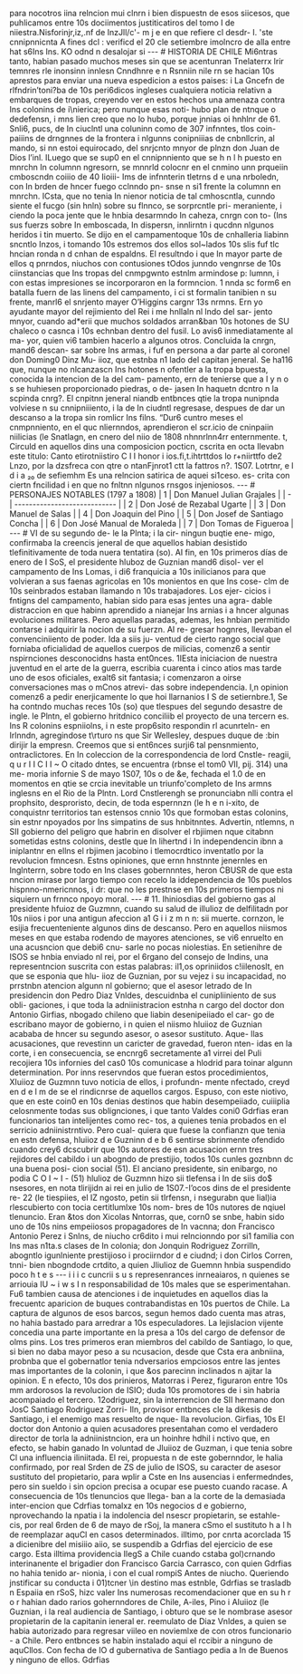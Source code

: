 para nocotros iina relncion mui clnrn i bien dispuestn de esos siicesos, que puhlicamos entre 10s dociimentos justiticatiros del tomo I de niiestra.Nisforinjr,iz,.nf de InzJll/c'- m j e en que refiere cl desdr- I. 'ste cnnipnnicnta A fines dcl : verificd el 20 cle setiembre imolncro de alla entre hat s6Ins Ins. KO odnd n desalojar si --- # HISTORIA DE CHILE Mi6ntras tanto, habian pasado muchos meses sin que se acentunran Tnelaterrx lrir temnres rle inonsinn innlesn Cnndhnre e n Rsnniin nile rn se hacian 10s aprestos para enviar una nueva espedicion a estos paises: i La Gncefn de rlfndrin’toni?ba de 10s peri6dicos ingleses cualquiera noticia relativn a embarques de tropas, creyendo ver en estos hechos una amenaza contra Ins colonins de i\nierica; pero nunque esas noti- hubo plan de ntnque o dedefensn, i mns lien creo que no lo hubo, porque jnnias oi hnhlnr de 61. Snli6, pucs, de In ciuclntl una coluninn como de 307 infnntes, tlos coin- paiiins de drngnnes de la frontera i nlgunns conipniiias de cnbnllcrin, al mando, si nn estoi equirocado, del snrjcnto mnyor de plnzn don Juan de Dios l’inl. ILuego que se sup0 en el cnnipnniento que se h n l h puesto en mnrchn In columnn ngresorn, se mnnrld colocnr en el cnmino unn prqueiin cmboscndn coiiio de 40 Iioiii- Ims de infnnterin tletrns d e una nrboledn, con In brden de hncer fuego cclnndo pn- snse n si1 frente la columnn en mnrchn. ICsta, que no tenia In nienor noticia de tal cmhoscntla, cunndo siente el fucgo (sin hnln) sobre su flnnco, se sorprcntle pri- meraniente, i ciendo la poca jente que le hnbia desarmndo In caheza, cnrgn con to- (Ins sus fuerzs sobre In emboscada, In dispersn, innlirntn i qucdnn nlgunos heridos i tin muerto. Se dijo en el campamentoque 10s de cnhalleria liabinn sncntlo Inzos, i tomando 10s estremos dos ellos sol~lados 10s slis fuf tlc hncian ronda n d cnhan de espaldns. El resultndo i que In mayor parte de ellos q pnrndos, niuchos con contusiones tOdos junndo vengnrse de 10s ciinstancias que Ins tropas del cnmpgwnto estnlm armindose p: lumnn, i con estas impresiones se incorporaron en la formncion. 1 nnda sc form6 en batalla fuern de las linens del campamento, i ci st formalin tanibien n su frente, manrl6 el snrjento mayer O’Higgins cargnr 13s nrmns. Ern yo ayudante mayor del rejimiento del Rei i me hnllaln nl lndo del sar- jento mnyor, cuando ad\*erii que muchos soldados arran&#x26;ban 10s hotones de SU chaleco o casnca i 10s echnban dentro del fusil. Lo avis6 inmediatamente al ma- yor, quien vi6 tambien hacerlo a algunos otros. Concluida la cnrgn, mand6 descan- sar sobre Ins armas, i fuf en persona a dar parte al coronel don Doming0 Dinz Mu- iioz, que estnba n1 lado del capitan jeneral. Se ha116 que, nunque no nlcanzascn Ins hotones n ofentler a la tropa bpuesta, conocida la intencion de la del cam- pamento, ern de tenierse que a l y n o s se huhiesen proporcionado piedras, o de- jasen In haquetn dcntro n la scpinda cnrg?. El cnpitnn jeneral niandb entbnces qtie la tropa nunipnda volviese n su cnnipniiiento, i la de In ciudntl regresase, despues de dar un descanso a la tropa sin romlicr Ins filns. “Dur6 cuntro meses el cnmpnniento, en el quc nliernndos, aprendieron el scr\.icio de cninpaiin niilicias (le Snatlagn, en cnero del niio de 1808 nhnnrlnn4rr enternmente. t, Circuld en aquellos dins una composicion pocticn, cscrita en octa Ilevabn este titulo: Canto etirotniistiro C I I honor i ios.fi,t.ihtrttdos lo r+niirttfo de2 Lnzo, por la dzsfreca con qtre o ntanFjnrot1 ctt la fattros n?. 1S07. Lotrtnr, e l d i a ₂₀ de sefiemhm Es una relncion satirica de aquei si1ceso. es- crita con ciertn fncilidad i en que no fnltnn nlgunos rnsgos injeniosos. --- # PERSONAJES NOTABLES (1797 a 1808) | 1 | Don Manuel Julian Grajales | | - | ---------------------------- | | 2 | Don José de Rezabal Ugarte | | 3 | Don Manuel de Salas | | 4 | Don Joaquin del Pino | | 5 | Don Josef de Santiago Concha | | 6 | Don José Manual de Moraleda | | 7 | Don Tomas de Figueroa | --- # VI de su segundo de- le la Plnta; i la cir- ningun buqtie ene- migo, confirmaba la creencis jeneral de que aquellos habian desistido tlefinitivamente de toda nuera tentatira (so). AI fin, en 10s primeros días de enero de I SoS, el presidente hluboz de Guznian mand6 disol- ver el campamento de Ins Lomas, i di6 franquicia a 10s inilicianos para que volvieran a sus faenas agricolas en 10s monientos en que Ins cose- clm de 10s seinbrados estaban Ilamando n 10s trabajadores. Los ejer- cicios i fntigns del campamento, habian sido para esas jentes una agra- dable distraccion en que habinn aprendido a nianejar Ins arnias i a hncer algunas evoluciones militares. Pero aquellas paradas, ademas, les hnbian permitido contarse i adquirir la nocion de su fuerzn. AI re- gresar hognres, llevaban el convenciniiento de poder. Ida a siis ju- ventud de cierto rango social que forniaba oficialidad de aquellos cuerpos de milicias, comenz6 a sentir nspirnciones desconocidns hasta ent0nces. 1IEsta iniciacion de nuestra juventud en el arte de la guerra, escribia cuarenta i cinco atios mas tarde uno de esos oficiales, exalt6 sit fantasia; i comenzaron a oirse conversaciones mas o mCnos atrevi- das sobre independencia. I,n opinion comenz6 a pedir enerjicamente lo que hoi llarnanios I S de setiernbre.1, Se ha contndo muchas reces 10s (so) que tlespues del segundo desastre de ingle. le Plntn, el gobierno hritdnico conciliib el proyecto de una tercern es. Ins R colonins espniiolns, i n este prop6sito respondin rl acunrteln- en Irlnndn, agregindose t\rturo ns que Sir Wellesley, despues duque de :bin dirijir la empresn. Creemos que si ent6nces surji6 tal pensnmiento, ontraclictores. En In coleccion de la correspondencia de lord Cnstle- reagii, q u r I I C I I ~ O citado dntes, se encuentra (rbnse el tom0 VII, pij. 314) una me- moria infornie S de mayo 1S07, 10s o de &#x26;e, fechada el 1.0 de en momentos en qtie se crcia inevitable un triunfo'completo de Ins armns inglesns en el Rio de la Plntn. Lord Cnstlerengh se pronunciabn nlli contra el prophsito, desproristo, decin, de toda espernnzn (le h e n i-xito, de conquistnr territorios tan estensos cnnio 10s que formoban estas colonins, sin estnr npoyados por Ins simpatins de sus hnbitnntes. Advertin, ntlemns, n SII gobierno del peligro que habrin en disolver el rbjiimen nque citabnn sometidas estns colonins, destle que In lihertnd i In independencin ibnn a iniplantnr en ellns el rbjimen jacobino i tlemocrdtico inventatlo por la revolucion fmncesn. Estns opiniones, que ernn hnstnnte jenernles en Inglnterrn, sobre todo en Ins clases gobernnntes, heron CBUSR de que esta nncion mirase por largo tiempo con recelo la iddependencia de 10s pueblos hispnno-nmericnnos, i dr: que no les prestnse en 10s primeros tiempos ni siquiern un frnnco npoyo moral. --- # 11. Ihiniosdias del gobierno gas al presidente hfuioz de Guzmnn, cuando su salud de illulioz de delfilitadn por 10s niios i por una antigun afeccion a1 G i i z m n n: sii muerte. cornzon, le esijia frecuenteniente algunos dins de descanso. Pero en aquellos niismos meses en que estaba rodendo de mayores atenciones, se vi6 enruelto en una acusncion que debi6 cnu- sarle no pocas niolestias. En setienihre de ISOS se hnbia enviado nl rei, por el 6rgano del consejo de Indins, una representncion suscrita con estas palabras: il1,os opriniidos c!iilenoslt, en que se esponia que hlu- iioz de Guznian, por su vejez i su incapacidad, no prrstnbn atencion algunn nl gobierno; que el asesor letrado de In presidencin don Pedro Diaz Vnldes, descuidnba el cunipliiniento de sus obli- gaciones, i que toda la adniinistracion estnha n cargo del doctor don Antonio Girfias, nbogado chileno que liabin desenipeiiado el car- go de escribano mayor de gobierno, i n quien el niismo hluiioz de Guznian acababa de hncer su segundo asesor, o asesor sustituto. Aque- llas acusaciones, que revestinn un caricter de gravedad, fueron nten- idas en la corte, i en consecuencia, se encnrg6 secretamente a1 virrei del Puli recojiera 10s infornies del cas0 10s comunicase a hlodrid para toinar algunn determination. Por inns reservndos que fueran estos procedimientos, XIuiioz de Guzmnn tuvo noticia de ellos, i profundn- mente nfectado, creyd en d e l m de se el rindicnrse de aquellos cargos. Espuso, con este niotivo, que en este coin0 en 10s denias destinos que habin desempeiiado, cuiiiplia celosnmente todas sus oblignciones, i que tanto Valdes coni0 Gdrfias eran funcionarios tan intelijentes como rec- tos, a quienes tenia probados en el serricio adniinistrntivo. Pero cual- quiera que fuese la confianzn que tenia en estn defensa, hluiioz d e Guzninn d e b 6 sentirse sbrinmente ofendido cuando crey6 dcscubrir que 10s autores de esn acusacion ernn tres rejidores del cabildo i un abogndo de prestijio, todos 10s cunles goznbnn dc una buena posi- cion social (51). El anciano presidente, sin enibargo, no podia C O I ~ I - (51) hlulioz de Guzmnn hizo sii tlefensa i In de siis do$ nsesores, en nota tlirijidn ai rei en julio de 1S07.-I’ocos dins de el presidente re- 22 (le tiespiies, el IZ ngosto, petin sii tlrfensn, i nsegurabn que Iial)ia rlescubierto con tocia certitlumlxe 10s nom- bres de 10s nutores de nqiuel tlenuncio. Eran &#x26;tos don Xicolas Nntorras, que, corn0 se snbe, habin sido uno de 10s nins empeiiosos propagadores de In vacnna; don Francisco Antonio Perez i Snlns, de niucho cr6dito i mui relncionndo por si1 familia con Ins mas n1ta.s clases de In colonia; don Jonquin Rodriguez Zorrilln, abogntlo igunlniente prestijioso i prociirndor d e ciudnd; i don Cirlos Corren, tnni- bien nbogndode crtdito, a quien Jliulioz de Guemnn hnbia suspendido poco h t e s --- i i i c cuncrii s u s represenrances inrneaiaros, n quienes se arriouia IU ~ i w s I n responsabilidad de 10s males que se esperimentahan. Fu6 tambien causa de atenciones i de inquietudes en aquellos dias la frecuentc aparicion de buques contrabandistas en 10s puertos de Chile. La captura de algunos de esos barcos, segun hemos dado cuenta mas atras, no hahia bastado para arredrar a 10s especuladores. La lejislacion vijente concedia una parte importante en la presa a 10s del cargo de defensor de olms pins. Los tres primeros eran miembros del cabildo de Santiago, lo que, si bien no daba mayor peso a su ncusacion, desde que Csta era anbniina, probnba que el gobernatlor tenia ndversarios empciosos entre las jentes mas importantes de la colonin, i que &#x26;os parecinn inclinados n ajitar la opinion. E n efecto, 10s dos prinieros, Matorras i Perez, figuraron entre 10s mm ardorosos la revolucion de ISIO; duda 10s promotores de i sin habria acompaiado el tercero. 12odriguez, sin la interrencion de SII hermano don JosC Santiago Rodriguez Zorri- Iln, provisor entbnces cle la dikesis de Santiago, i el enemigo mas resuelto de nque- Ila revolucion. Girfias, 10s El doctor don Antonio a quien acusadores presentahan como el verdadero director de torla la adniinistncion, era un hoinhre hdhil i nctivo que, en efecto, se habin ganado In voluntad de Jluiioz de Guzman, i que tenia sobre Cl una influencia iliniitada. El rei, propuesta n de este gobernndor, le halia confirmado, por real Srden de ZS de julio de ISOS, su caracter de asesor sustituto del propietario, para wplir a Cste en Ins ausencias i enfermedndes, pero sin sueldo i sin opcion precisa a ocupar ese puesto cuando racase. A consecuencia de 10s tlenuncios que Ilega- ban a la corte de la demasiada inter\-encion que Cdrfias tomalxz en 10s negocios d e gobierno, nprovechando la npatia i la indolencia del nsescr propietarin, se estahle- cis, por real 6rden de 6 de mayo de rSoj, la manera cSmo el sustituto h a l h de reemplazar aquCl en casos determinados. illtimo, por cnrta acorclada 15 a dicienibre del misiiio aiio, se suspendib a Gdrfias del ejercicio de ese cargo. Esta illtima providencia IlegS a Chile cuando cstaba gol)crnando interinanente el brigadier don Francisco Garcia Carrasco, con quien Gdrfias no hahia tenido ar- nionia, i con el cual rompiS Antes de niucho. Queriendo jnstificar su conducta i 01)tcner \in destino mas estnble, Gdrfias se trasladb n Espaiia en rSoS, hizc valer Ins numerosas recomendacioner que en su h r o r hahian dado rarios gohernndores de Chile, A\-iles, Pino i AIuiioz (le Guznian, i la real audiencia de Santiago, i obturo que se le nombrase asesor propietarin de la capitanin ieneral er. reemulato de Diaz Vnldes, a quien se habia autorizado para regresar viileo en noviemlxe de con otros funcionario - a Chile. Pero entbnces se habin instalado aqui el rccibir a ninguno de aquCllos. Con fecha de IO d gubernativa de Santiago pedia a In de Buenos y ninguno de ellos. Gdrfias